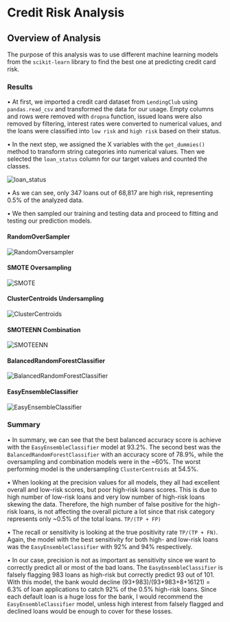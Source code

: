 # Credit Risk Analysis

## Overview of Analysis

The purpose of this analysis was to use different machine learning models from the `scikit-learn` library to find the best one at predicting credit card risk. 

### Results

•	At first, we imported a credit card dataset from `LendingClub` using `pandas.read_csv` and transformed the data for our usage. Empty columns and rows were removed with `dropna` function, issued loans were also removed by filtering, interest rates were converted to numerical values, and the loans were classified into `low risk` and `high risk` based on their status.

•	In the next step, we assigned the X variables with the `get_dummies()` method to transform string categories into numerical values. Then we selected the `loan_status` column for our target values and counted the classes. 

![loan_status](Resources/loan_status.png)

•	As we can see, only 347 loans out of 68,817 are high risk, representing 0.5% of the analyzed data. 

•	We then sampled our training and testing data and proceed to fitting and testing our prediction models.

#### RandomOverSampler

![RandomOversampler](Resources/RandomOversampler.png)


#### SMOTE Oversampling

![SMOTE](Resources/SMOTE.png)


#### ClusterCentroids Undersampling

![ClusterCentroids](Resources/ClusterCentroids.png)


#### SMOTEENN Combination

![SMOTEENN](Resources/SMOTEENN.png)


#### BalancedRandomForestClassifier

![BalancedRandomForestClassifier](Resources/BalancedRandomForestClassifier.png)


#### EasyEnsembleClassifier

![EasyEnsembleClassifier](Resources/EasyEnsembleClassifier.png)


### Summary

•	In summary, we can see that the best balanced accuracy score is achieve with the `EasyEnsembleClassifier` model at 93.2%. The second best was the `BalancedRandomForestClassifier` with an accuracy score of 78.9%, while the oversampling and combination models were in the ~60%. The worst performing model is the undersampling `ClusterCentroids` at 54.5%.

•	When looking at the precision values for all models, they all had excellent overall and low-risk scores, but poor high-risk loans scores. This is due to high number of low-risk loans and very low number of high-risk loans skewing the data. Therefore, the high number of false positive for the high-risk loans, is not affecting the overall picture a lot since that risk category represents only ~0.5% of the total loans. `TP/(TP + FP)`

•	The recall or sensitivity is looking at the true positivity rate `TP/(TP + FN)`. Again, the model with the best sensitivity for both high- and low-risk loans was the `EasyEnsembleClassifier` with 92% and 94% respectively. 

•	In our case, precision is not as important as sensitivity since we want to correctly predict all or most of the bad loans. The `EasyEnsembleClassifier` is falsely flagging 983 loans as high-risk but correctly predict 93 out of 101. With this model, the bank would decline (93+983)/(93+983+8+16121) = 6.3% of loan applications to catch 92% of the 0.5% high-risk loans. Since each default loan is a huge loss for the bank, I would recommend the `EasyEnsembleClassifier` model, unless high interest from falsely flagged and declined loans would be enough to cover for these losses.

